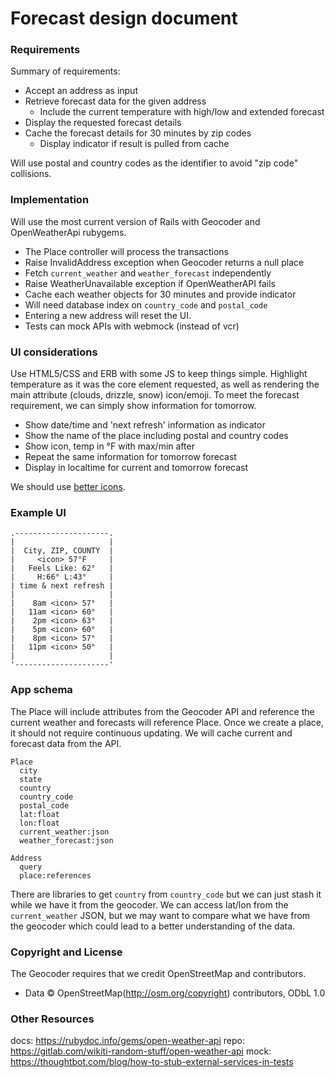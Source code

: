 # Forecast design document

### Requirements

Summary of requirements:

- Accept an address as input
- Retrieve forecast data for the given address
  - Include the current temperature with high/low and extended forecast
- Display the requested forecast details
- Cache the forecast details for 30 minutes by zip codes
  - Display indicator if result is pulled from cache

Will use postal and country codes as the identifier to avoid "zip code" collisions.

### Implementation

Will use the most current version of Rails with Geocoder and OpenWeatherApi rubygems.

- The Place controller will process the transactions
- Raise InvalidAddress exception when Geocoder returns a null place
- Fetch `current_weather` and `weather_forecast` independently
- Raise WeatherUnavailable exception if OpenWeatherAPI fails
- Cache each weather objects for 30 minutes and provide indicator
- Will need database index on `country_code` and `postal_code`
- Entering a new address will reset the UI.
- Tests can mock APIs with webmock (instead of vcr)

### UI considerations

Use HTML5/CSS and ERB with some JS to keep things simple.
Highlight temperature as it was the core element requested, as well as
rendering the main attribute (clouds, drizzle, snow) icon/emoji.
To meet the forecast requirement, we can simply show information for tomorrow.

- Show date/time and 'next refresh' information as indicator
- Show the name of the place including postal and country codes
- Show icon, temp in °F with max/min after
- Repeat the same information for tomorrow forecast
- Display in localtime for current and tomorrow forecast

We should use [better icons](https://github.com/hasankoroglu/OpenWeatherMap-Icons).

### Example UI

```
.---------------------.
|                     |
|  City, ZIP, COUNTY  |
|     <icon> 57°F     |
|   Feels Like: 62°   |
|     H:66° L:43°     |
| time & next refresh |
|                     |
|    8am <icon> 57°   |
|   11am <icon> 60°   |
|    2pm <icon> 63°   |
|    5pm <icon> 60°   |
|    8pm <icon> 57°   |
|   11pm <icon> 50°   |
|                     |
'---------------------'
```

### App schema

The Place will include attributes from the Geocoder API and
reference the current weather and forecasts will reference Place.
Once we create a place, it should not require continuous updating.
We will cache current and forecast data from the API.

```
Place
  city
  state
  country
  country_code
  postal_code
  lat:float
  lon:float
  current_weather:json
  weather_forecast:json

Address
  query
  place:references 
```

There are libraries to get `country` from `country_code`
but we can just stash it while we have it from the geocoder.
We can access lat/lon from the `current_weather` JSON,
but we may want to compare what we have from the geocoder
which could lead to a better understanding of the data.

### Copyright and License

The Geocoder requires that we credit OpenStreetMap and contributors.
- Data © OpenStreetMap(http://osm.org/copyright) contributors, ODbL 1.0

### Other Resources

docs: https://rubydoc.info/gems/open-weather-api
repo: https://gitlab.com/wikiti-random-stuff/open-weather-api
mock: https://thoughtbot.com/blog/how-to-stub-external-services-in-tests
